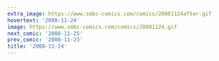 ```yaml
---
extra_image: https://www.smbc-comics.com/comics/20081124after.gif
hovertext: '2008-11-24'
image: https://www.smbc-comics.com/comics/20081124.gif
next_comic: '2008-11-25'
prev_comic: '2008-11-23'
title: '2008-11-24'
---
```



